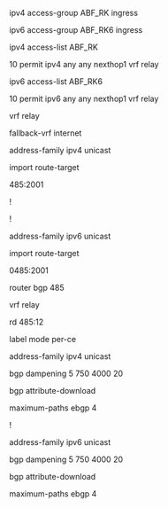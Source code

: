  ipv4 access-group ABF_RK ingress

 ipv6 access-group ABF_RK6 ingress

ipv4 access-list ABF_RK

 10 permit ipv4 any any nexthop1 vrf relay

ipv6 access-list ABF_RK6

 10 permit ipv6 any any nexthop1 vrf relay

vrf relay

 fallback-vrf internet

 address-family ipv4 unicast

  import route-target

   485:2001

  !

 !

 address-family ipv6 unicast

  import route-target

   0485:2001

router bgp 485

 vrf relay

  rd 485:12

  label mode per-ce

  address-family ipv4 unicast

   bgp dampening 5 750 4000 20

   bgp attribute-download

   maximum-paths ebgp 4

  !

  address-family ipv6 unicast

   bgp dampening 5 750 4000 20

   bgp attribute-download

   maximum-paths ebgp 4